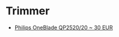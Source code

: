 # Trimmer

* [Philips OneBlade QP2520/20 ~ 30 EUR](https://www.1a.lv/skaistumam_un_veselibai/viriesa_skaistumam/viriesu_skuveklis/philips_oneblade_qp252020)
